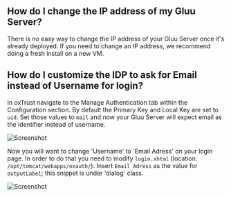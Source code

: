 ## How do I change the IP address of my Gluu Server?

There is no easy way to change the IP address of your Gluu Server once it's already deployed. If you need to change an IP address, we recommend doing a fresh install on a new VM.

## How do I customize the IDP to ask for Email instead of Username for login? 

In oxTrust navigate to the Manage Authentication tab within the Configuration section. By default the Primary Key and Local Key are set to `uid`. Set those values to `mail` and now your Gluu Server will expect email as the identifier instead of username.

![Screenshot](https://raw.githubusercontent.com/GluuFederation/docs/master/sources/img/oxTrustConfiguration/Configuration/Authentication/Manage_Authentication_Primary_key_change.png)

Now you will want to change 'Username' to 'Email Adress' on your login page. In order to do that you need to modify `login.xhtml` (location: `/opt/tomcat/webapps/oxauth/`). Insert `Email Adress` as the value for `outputLabel`; this snippet is under 'dialog' class. 

![Screenshot](https://raw.githubusercontent.com/GluuFederation/docs/master/sources/img/oxTrustConfiguration/Configuration/Authentication/Email_Address.png)
